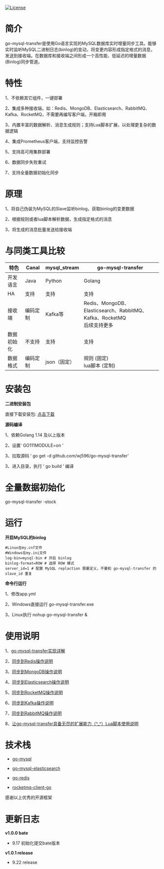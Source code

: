 [![License](https://img.shields.io/badge/license-Apache%202-4EB1BA.svg)](https://www.apache.org/licenses/LICENSE-2.0.html)

# 简介

go-mysql-transfer是使用Go语言实现的MySQL数据库实时增量同步工具。能够实时监听MySQL二进制日志(binlog)的变动，将变更内容形成指定格式的消息，发送到接收端。在数据库和接收端之间形成一个高性能、低延迟的增量数据(Binlog)同步管道。

# 特性  

1、不依赖其它组件，一键部署

2、集成多种接收端，如：Redis、MongoDB、Elasticsearch、RabbitMQ、Kafka、RocketMQ，不需要再编写客户端，开箱即用

3、内置丰富的数据解析、消息生成规则；支持Lua脚本扩展，以处理更复杂的数据逻辑

4、集成Prometheus客户端，支持监控告警

5、支持高可用集群部署

6、数据同步失败重试

7、支持全量数据初始化同步


# 原理

1、将自己伪装为MySQL的Slave监听binlog，获取binlog的变更数据

2、根据规则或者lua脚本解析数据，生成指定格式的消息

3、将生成的消息批量发送给接收端

# 与同类工具比较

| 特色       | Canal      | mysql_stream | go-mysql-transfer                                            |
| ---------- | ---------- | ------------ | ------------------------------------------------------------ |
| 开发语言   | Java       | Python       | Golang                                                       |
| HA         | 支持       | 支持         | 支持                                                         |
| 接收端   | 编码定制 | Kafka等      | Redis、MongoDB、Elasticsearch、RabbitMQ、Kafka、RocketMQ<br />后续支持更多 |
| 数据初始化 | 不支持     | 支持         | 支持                                                         |
| 数据格式   | 编码定制 | json（固定） | 规则 (固定)<br />lua脚本 (定制)     

# 安装包

**二进制安装包**

直接下载安装包:  [点击下载](https://github.com/wj596/go-mysql-transfer/releases)

**源码编译**

1、依赖Golang 1.14 及以上版本

2、设置' GO111MODULE=on '

3、拉取源码 ‘ go get -d github.com/wj596/go-mysql-transfer’

3、进入目录，执行 ‘ go build ’ 编译

# 全量数据初始化

go-mysql-transfer -stock

# 运行

**开启MySQL的binlog**

```
#Linux在my.cnf文件
#Windows在my.ini文件
log-bin=mysql-bin # 开启 binlog
binlog-format=ROW # 选择 ROW 模式
server_id=1 # 配置 MySQL replaction 需要定义，不要和 go-mysql-transfer 的 slave_id 重复
```

**命令行运行**

1、修改app.yml

2、Windows直接运行 go-mysql-transfer.exe

3、Linux执行 nohup go-mysql-transfer &

# 使用说明

1、[go-mysql-transfer实现详解](https://www.jianshu.com/p/dce9160d298c?_blank)

2、[同步到Redis操作说明](https://www.jianshu.com/p/c533659a1d83?_blank)

3、[同步到MongoDB操作说明](https://www.jianshu.com/p/51124c9371f9?_blank)

4、[同步到Elasticsearch操作说明](https://www.jianshu.com/p/5a9b6c4f318c?_blank)

5、[同步到RocketMQ操作说明](https://www.jianshu.com/p/18bb121bbf63?_blank) 

6、[同步到Kafka操作说明](https://www.jianshu.com/p/aec8e4c28c06?_blank)

7、[同步到RabbitMQ操作说明](https://www.jianshu.com/p/ba5f1d3c75f2?_blank)

8、[让go-mysql-transfer具备无尽的扩展能力（^_^）Lua脚本使用说明](https://www.jianshu.com/p/c4b0147d65a7?_blank)

# 技术栈

* [go-mysql](github.com/siddontang/go-mysql)

* [go-mysql-elasticsearch](https://github.com/siddontang/go-mysql-elasticsearch)

* [go-redis](https://github.com/go-redis/redis)

* [rocketmq-client-go](https://github.com/apache/rocketmq-client-go)

感谢以上优秀的开源框架


# 更新日志

**v1.0.0 bate**

* 9.17  初始化提交bate版本

**v1.0.1 release**

* 9.22  release

